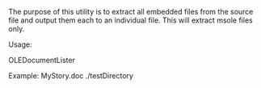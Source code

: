 The purpose of this utility is to extract all embedded files from the source file and output them each to an individual file. This will extract msole files only.

Usage:

OLEDocumentLister <sourceFile> <destinationDir>

Example: MyStory.doc ./testDirectory
